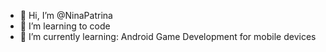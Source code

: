 - 👋 Hi, I’m @NinaPatrina
- 👀 I’m learning to code
- 🌱 I’m currently learning: Android Game Development for mobile devices


<!---
NinaPatrina/NinaPatrina is a ✨ special ✨ repository because its `README.md` (this file) appears on your GitHub profile.
You can click the Preview link to take a look at your changes.
--->

